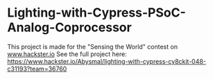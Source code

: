 # Lighting-with-Cypress-PSoC-Analog-Coprocessor

This project is made for the "Sensing the World" contest on www.hackster.io
See the full project here:
https://www.hackster.io/Abysmal/lighting-with-cypress-cy8ckit-048-c31193?team=36760
